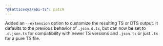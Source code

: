 ```yaml
---
"@latticexyz/abi-ts": patch
---
```


Added an `--extension` option to customize the resulting TS or DTS output. It defaults to the previous behavior of `.json.d.ts`, but can now be set to `.d.json.ts` for compatibility with newer TS versions and `.json.ts` or just `.ts` for a pure TS file.
